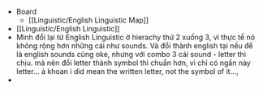 - Board
	- [[Linguistic/English Linguistic Map]]
- [[Linguistic/English Linguistic]]
- Mình đổi lại từ English Linguistic ở hierachy thứ 2 xuống 3, vì thực tế nó không rộng hơn những cái như sounds. Và đổi thành english tại nếu để là english sounds cũng oke, nhưng với combo 3 cái sound - letter thì chịu. mà nên đổi letter thành symbol thì chuẩn hơn, vì chỉ có ngần này letter... à khoan i did mean the written letter, not the symbol of it...,
-